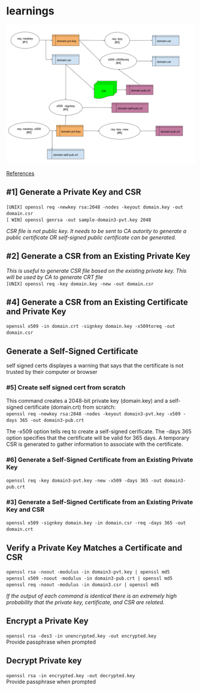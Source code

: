 # learnings

![openssl](openssl.svg)

[References](https://www.digitalocean.com/community/tutorials/openssl-essentials-working-with-ssl-certificates-private-keys-and-csrs)

## #1] Generate a Private Key and CSR
`[UNIX] openssl req -newkey rsa:2048 -nodes -keyout domain.key -out domain.csr`  
`[ WIN] openssl genrsa -out sample-domain3-pvt.key 2048`

*CSR file is not public key. It needs to be sent to CA autority to generate a public certificate OR self-signed public certificate can be generated.*

## #2] Generate a CSR from an Existing Private Key
*This is useful to generate CSR file based on the existing private key. This will be used by CA to generate CRT file*  
`[UNIX] openssl req -key domain.key -new -out domain.csr`

## #4] Generate a CSR from an Existing Certificate and Private Key
`openssl x509 -in domain.crt -signkey domain.key -x509toreq -out domain.csr`

## Generate a Self-Signed Certificate
self signed certs displayes a warning that says that the certificate is not trusted by their computer or browser

### #5] Create self signed cert from scratch
This command creates a 2048-bit private key (domain.key) and a self-signed certificate (domain.crt) from scratch:  
`openssl req -newkey rsa:2048 -nodes -keyout domain3-pvt.key -x509 -days 365 -out domain3-pub.crt`

The -x509 option tells req to create a self-signed cerificate. The -days 365 option specifies that the certificate will be valid for 365 days. A temporary CSR is generated to gather information to associate with the certificate.

### #6] Generate a Self-Signed Certificate from an Existing Private Key
`openssl req -key domain3-pvt.key -new -x509 -days 365 -out domain3-pub.crt`

### #3] Generate a Self-Signed Certificate from an Existing Private Key and CSR
`openssl x509 -signkey domain.key -in domain.csr -req -days 365 -out domain.crt`

## Verify a Private Key Matches a Certificate and CSR
`openssl rsa -noout -modulus -in domain3-pvt.key | openssl md5`  
`openssl x509 -noout -modulus -in domain3-pub.crt | openssl md5`  
`openssl req -noout -modulus -in domain3.csr | openssl md5`

*If the output of each command is identical there is an extremely high probability that the private key, certificate, and CSR are related.*

## Encrypt a Private Key
`openssl rsa -des3 -in unencrypted.key -out encrypted.key`  
Provide passphrase when prompted

## Decrypt Private key
`openssl rsa -in encrypted.key -out decrypted.key`  
Provide passphrase when prompted
